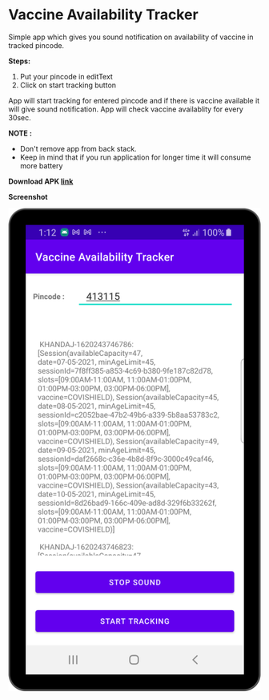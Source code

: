 
# Vaccine Availability Tracker

Simple app which gives you sound notification on availability of vaccine in tracked pincode.

**Steps:**
1. Put your pincode in editText
2. Click on start tracking button

App will start tracking for entered pincode and if there is vaccine available it will give sound notification. App will check vaccine availablity for every 30sec.

**NOTE :**

* Don't remove app from back stack.
* Keep in mind that if you run application for longer time it will consume more battery

**Download APK [link](https://github.com/pravinlondhe/VaccineAvailabilityTracker/blob/master/apk/app-release.apk)**

**Screenshot**

![Sample Screenshot](https://github.com/pravinlondhe/VaccineAvailabilityTracker/blob/master/screenshot/scr1.png)

